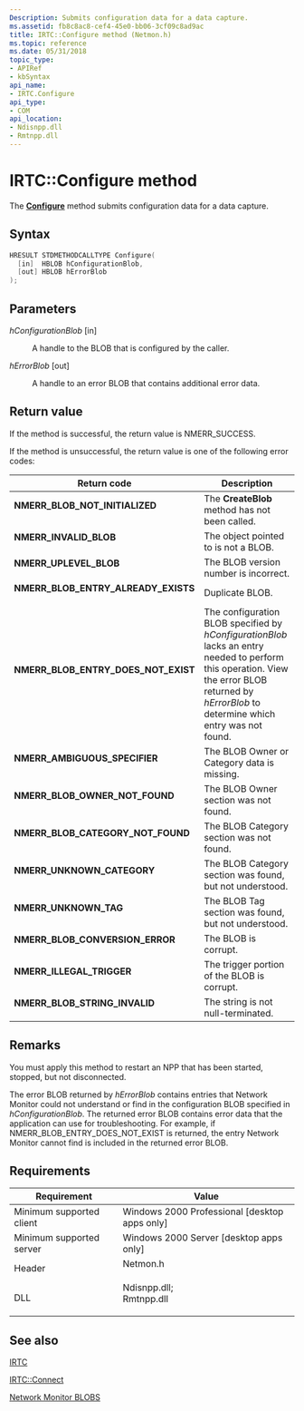 ```yaml
---
Description: Submits configuration data for a data capture.
ms.assetid: fb8c8ac8-cef4-45e0-bb06-3cf09c8ad9ac
title: IRTC::Configure method (Netmon.h)
ms.topic: reference
ms.date: 05/31/2018
topic_type: 
- APIRef
- kbSyntax
api_name: 
- IRTC.Configure
api_type: 
- COM
api_location: 
- Ndisnpp.dll
- Rmtnpp.dll
---
```


# IRTC::Configure method

The [**Configure**](configure.md) method submits configuration data for a data capture.

## Syntax


```C++
HRESULT STDMETHODCALLTYPE Configure(
  [in]  HBLOB hConfigurationBlob,
  [out] HBLOB hErrorBlob
);
```



## Parameters

<dl> <dt>

*hConfigurationBlob* \[in\]
</dt> <dd>

A handle to the BLOB that is configured by the caller.

</dd> <dt>

*hErrorBlob* \[out\]
</dt> <dd>

A handle to an error BLOB that contains additional error data.

</dd> </dl>

## Return value

If the method is successful, the return value is NMERR\_SUCCESS.

If the method is unsuccessful, the return value is one of the following error codes:



| Return code                                                                                                         | Description                                                                                                                                                                                               |
|---------------------------------------------------------------------------------------------------------------------|-----------------------------------------------------------------------------------------------------------------------------------------------------------------------------------------------------------|
| <dl> <dt>**NMERR\_BLOB\_NOT\_INITIALIZED**</dt> </dl>        | The **CreateBlob** method has not been called.<br/>                                                                                                                                                 |
| <dl> <dt>**NMERR\_INVALID\_BLOB**</dt> </dl>                 | The object pointed to is not a BLOB.<br/>                                                                                                                                                           |
| <dl> <dt>**NMERR\_UPLEVEL\_BLOB**</dt> </dl>                 | The BLOB version number is incorrect.<br/>                                                                                                                                                          |
| <dl> <dt>**NMERR\_BLOB\_ENTRY\_ALREADY\_EXISTS**</dt> </dl>  | Duplicate BLOB.<br/>                                                                                                                                                                                |
| <dl> <dt>**NMERR\_BLOB\_ENTRY\_DOES\_NOT\_EXIST**</dt> </dl> | The configuration BLOB specified by *hConfigurationBlob* lacks an entry needed to perform this operation. View the error BLOB returned by *hErrorBlob* to determine which entry was not found.<br/> |
| <dl> <dt>**NMERR\_AMBIGUOUS\_SPECIFIER**</dt> </dl>          | The BLOB Owner or Category data is missing.<br/>                                                                                                                                                    |
| <dl> <dt>**NMERR\_BLOB\_OWNER\_NOT\_FOUND**</dt> </dl>       | The BLOB Owner section was not found.<br/>                                                                                                                                                          |
| <dl> <dt>**NMERR\_BLOB\_CATEGORY\_NOT\_FOUND**</dt> </dl>    | The BLOB Category section was not found.<br/>                                                                                                                                                       |
| <dl> <dt>**NMERR\_UNKNOWN\_CATEGORY**</dt> </dl>             | The BLOB Category section was found, but not understood.<br/>                                                                                                                                       |
| <dl> <dt>**NMERR\_UNKNOWN\_TAG**</dt> </dl>                  | The BLOB Tag section was found, but not understood.<br/>                                                                                                                                            |
| <dl> <dt>**NMERR\_BLOB\_CONVERSION\_ERROR**</dt> </dl>       | The BLOB is corrupt.<br/>                                                                                                                                                                           |
| <dl> <dt>**NMERR\_ILLEGAL\_TRIGGER**</dt> </dl>              | The trigger portion of the BLOB is corrupt.<br/>                                                                                                                                                    |
| <dl> <dt>**NMERR\_BLOB\_STRING\_INVALID**</dt> </dl>         | The string is not null-terminated.<br/>                                                                                                                                                             |



 

## Remarks

You must apply this method to restart an NPP that has been started, stopped, but not disconnected.

The error BLOB returned by *hErrorBlob* contains entries that Network Monitor could not understand or find in the configuration BLOB specified in *hConfigurationBlob*. The returned error BLOB contains error data that the application can use for troubleshooting. For example, if NMERR\_BLOB\_ENTRY\_DOES\_NOT\_EXIST is returned, the entry Network Monitor cannot find is included in the returned error BLOB.

## Requirements



| Requirement | Value |
|-------------------------------------|----------------------------------------------------------------------------------------------------------------------------------------------------------|
| Minimum supported client<br/> | Windows 2000 Professional \[desktop apps only\]<br/>                                                                                               |
| Minimum supported server<br/> | Windows 2000 Server \[desktop apps only\]<br/>                                                                                                     |
| Header<br/>                   | <dl> <dt>Netmon.h</dt> </dl>                                                                      |
| DLL<br/>                      | <dl> <dt>Ndisnpp.dll; </dt> <dt>Rmtnpp.dll</dt> </dl> |



## See also

<dl> <dt>

[IRTC](irtc.md)
</dt> <dt>

[IRTC::Connect](irtc-connect.md)
</dt> <dt>

[Network Monitor BLOBS](network-monitor-blobs.md)
</dt> </dl>

 

 




